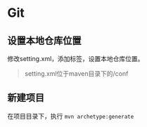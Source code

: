 # Git

## 设置本地仓库位置
  修改setting.xml，添加<localRepository>标签，设置本地仓库位置。
> setting.xml位于maven目录下的/conf


## 新建项目
在项目目录下，执行
`mvn archetype:generate`
